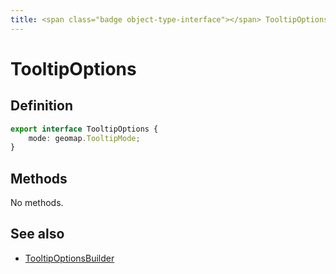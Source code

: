 ```yaml
---
title: <span class="badge object-type-interface"></span> TooltipOptions
---
```

# <span class="badge object-type-interface"></span> TooltipOptions

## Definition

```typescript
export interface TooltipOptions {
	mode: geomap.TooltipMode;
}

```
## Methods

No methods.
## See also

 * <span class="badge builder"></span> [TooltipOptionsBuilder](./builder-TooltipOptionsBuilder.md)
